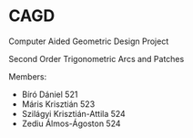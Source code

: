 # CAGD
Computer Aided Geometric Design Project

Second Order Trigonometric Arcs and Patches

Members:
  - Bíró Dániel   521
  - Máris Krisztián   523
  - Szilágyi Krisztián-Attila   524
  - Zediu Álmos-Ágoston   524
